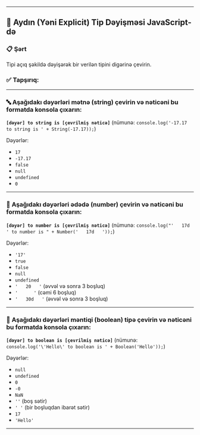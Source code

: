 

---

## 🧾 Aydın (Yəni **Explicit**) Tip Dəyişməsi JavaScript-də

### 📋 **Şərt**

Tipi açıq şəkildə dəyişərək bir verilən tipini digərinə çevirin.

### ✅ **Tapşırıq:**

---

### 🔤 **Aşağıdakı dəyərləri mətnə (string) çevirin və nəticəni bu formatda konsola çıxarın:**

**`[dəyər] to string is [çevrilmiş nəticə]`**
(nümunə: `console.log('-17.17 to string is ' + String(-17.17));`)

Dəyərlər:

* `17`
* `-17.17`
* `false`
* `null`
* `undefined`
* `0`

---

### 🔢 **Aşağıdakı dəyərləri ədədə (number) çevirin və nəticəni bu formatda konsola çıxarın:**

**`[dəyər] to number is [çevrilmiş nəticə]`**
(nümunə: `console.log("'   17d   ' to number is " + Number('   17d   '));`)

Dəyərlər:

* `'17'`
* `true`
* `false`
* `null`
* `undefined`
* `'   20   '` (əvvəl və sonra 3 boşluq)
* `'      '` (cəmi 6 boşluq)
* `'   30d   '` (əvvəl və sonra 3 boşluq)

---

### 🔁 **Aşağıdakı dəyərləri məntiqi (boolean) tipə çevirin və nəticəni bu formatda konsola çıxarın:**

**`[dəyər] to boolean is [çevrilmiş nəticə]`**
(nümunə: `console.log('\'Hello\' to boolean is ' + Boolean('Hello'));`)

Dəyərlər:

* `null`
* `undefined`
* `0`
* `-0`
* `NaN`
* `''` (boş sətir)
* `' '` (bir boşluqdan ibarət sətir)
* `17`
* `'Hello'`

---

